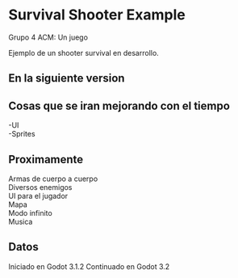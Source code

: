 # Survival Shooter Example
Grupo 4 ACM: Un juego

Ejemplo de un shooter survival en desarrollo.
## En la siguiente version

## Cosas que se iran mejorando con el tiempo
-UI  
-Sprites  


## Proximamente
Armas de cuerpo a cuerpo  
Diversos enemigos  
UI para el jugador  
Mapa  
Modo infinito  
Musica  

## Datos  
Iniciado en Godot 3.1.2
Continuado en Godot 3.2
